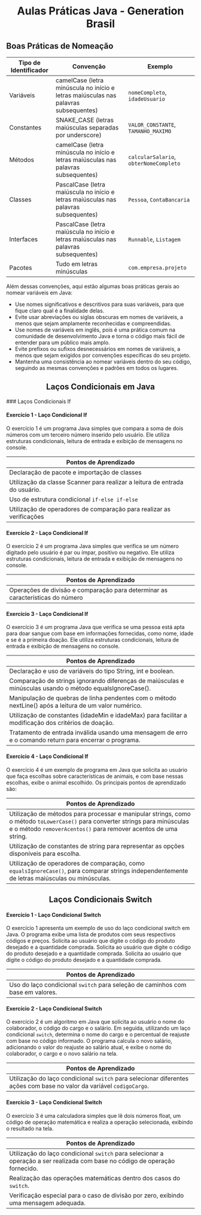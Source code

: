 <h1 align="center">
  Aulas Práticas Java - Generation Brasil
</h1>

## Boas Práticas de Nomeação

| Tipo de Identificador  | Convenção                                                        | Exemplo                  |
|------------------------|------------------------------------------------------------------|----------------------------|
| Variáveis              | camelCase (letra minúscula no início e letras maiúsculas nas palavras subsequentes) | `nomeCompleto`, `idadeUsuario` |
| Constantes             | SNAKE_CASE (letras maiúsculas separadas por underscore)          | `VALOR_CONSTANTE`, `TAMANHO_MAXIMO` |
| Métodos                | camelCase (letra minúscula no início e letras maiúsculas nas palavras subsequentes) | `calcularSalario`, `obterNomeCompleto` |
| Classes                | PascalCase (letra maiúscula no início e letras maiúsculas nas palavras subsequentes) | `Pessoa`, `ContaBancaria`  |
| Interfaces             | PascalCase (letra maiúscula no início e letras maiúsculas nas palavras subsequentes) | `Runnable`, `Listagem`     |
| Pacotes                | Tudo em letras minúsculas                                        | `com.empresa.projeto`      |

Além dessas convenções, aqui estão algumas boas práticas gerais ao nomear variáveis em Java:

- Use nomes significativos e descritivos para suas variáveis, para que fique claro qual é a finalidade delas.
- Evite usar abreviações ou siglas obscuras em nomes de variáveis, a menos que sejam amplamente reconhecidas e compreendidas.
- Use nomes de variáveis em inglês, pois é uma prática comum na comunidade de desenvolvimento Java e torna o código mais fácil de entender para um público mais amplo.
- Evite prefixos ou sufixos desnecessários em nomes de variáveis, a menos que sejam exigidos por convenções específicas do seu projeto.
- Mantenha uma consistência ao nomear variáveis dentro do seu código, seguindo as mesmas convenções e padrões em todos os lugares.


<h2 align="center">
 Laços Condicionais em Java
</h2>
### Laços Condicionais If

#### Exercício 1 - Laço Condicional If
O exercício 1 é um programa Java simples que compara a soma de dois números com um terceiro número inserido pelo usuário. 
Ele utiliza estruturas condicionais, leitura de entrada e exibição de mensagens no console. 

| Pontos de Aprendizado                                    |
|----------------------------------------------------------|
| Declaração de pacote e importação de classes             |
| Utilização da classe Scanner para realizar a leitura de entrada do usuário.|
| Uso de estrutura condicional `if-else if-else`            |
| Utilização de operadores de comparação para realizar as verificações |

#### Exercício 2 - Laço Condicional If
O exercício 2 é um programa Java simples que verifica se um número digitado pelo usuário é par ou ímpar, positivo ou negativo. Ele utiliza estruturas condicionais, leitura de entrada e exibição de mensagens no console. 

| Pontos de Aprendizado                                    |
|----------------------------------------------------------|
| Operações de divisão e comparação para determinar as características do número|

#### Exercício 3 - Laço Condicional If
O exercício 3 é um programa Java que verifica se uma pessoa está apta para doar sangue com base em informações fornecidas, como nome, idade e se é a primeira doação. Ele utiliza estruturas condicionais, leitura de entrada e exibição de mensagens no console.

| Pontos de Aprendizado                                                                                       |
|------------------------------------------------------------------------------------------------------------|
| Declaração e uso de variáveis do tipo String, int e boolean.                                               |
| Comparação de strings ignorando diferenças de maiúsculas e minúsculas usando o método equalsIgnoreCase().   |
| Manipulação de quebras de linha pendentes com o método nextLine() após a leitura de um valor numérico.     |
| Utilização de constantes (idadeMin e idadeMax) para facilitar a modificação dos critérios de doação.       |
| Tratamento de entrada inválida usando uma mensagem de erro e o comando return para encerrar o programa.     |

#### Exercício 4 - Laço Condicional If 
O exercício 4 é um exemplo de programa em Java que solicita ao usuário que faça escolhas sobre características de animais, e com base nessas escolhas, exibe o animal escolhido. Os principais pontos de aprendizado são:

| Pontos de Aprendizado                                                                                       |
|------------------------------------------------------------------------------------------------------------|
| Utilização de métodos para processar e manipular strings, como o método `toLowerCase()` para converter strings para minúsculas e o método `removerAcentos()` para remover acentos de uma string.                                              |
| Utilização de constantes de string para representar as opções disponíveis para escolha.  |
|Utilização de operadores de comparação, como `equalsIgnoreCase()`, para comparar strings independentemente de letras maiúsculas ou minúsculas.|

<h2 align="center">
 Laços Condicionais Switch 
</h2>

#### Exercício 1 - Laço Condicional Switch 
O exercício 1 apresenta um exemplo de uso do laço condicional switch em Java. O programa exibe uma lista de produtos com seus respectivos códigos e preços. Solicita ao usuário que digite o código do produto desejado e a quantidade comprada. Solicita ao usuário que digite o código do produto desejado e a quantidade comprada. Solicita ao usuário que digite o código do produto desejado e a quantidade comprada.

| Pontos de Aprendizado                                                            |
|----------------------------------------------------------------------------------|
| Uso do laço condicional `switch` para seleção de caminhos com base em valores.   |


#### Exercício 2 - Laço Condicional Switch
O exercício 2 é um algoritmo em Java que solicita ao usuário o nome do colaborador, o código do cargo e o salário. Em seguida, utilizando um laço condicional `switch`, determina o nome do cargo e o percentual de reajuste com base no código informado. O programa calcula o novo salário, adicionando o valor do reajuste ao salário atual, e exibe o nome do colaborador, o cargo e o novo salário na tela. 


| Pontos de Aprendizado                                                            |
|----------------------------------------------------------------------------------|
| Utilização do laço condicional `switch` para selecionar diferentes ações com base no valor da variável `codigoCargo`.  |


#### Exercício 3 - Laço Condicional Switch 
O exercício 3 é uma calculadora simples que lê dois números float, um código de operação matemática e realiza a operação selecionada, exibindo o resultado na tela.

| Pontos de Aprendizado                                                            |
|----------------------------------------------------------------------------------|
| Utilização do laço condicional `switch` para selecionar a operação a ser realizada com base no código de operação fornecido.|
| Realização das operações matemáticas dentro dos casos do `switch`.|
| Verificação especial para o caso de divisão por zero, exibindo uma mensagem adequada.|
